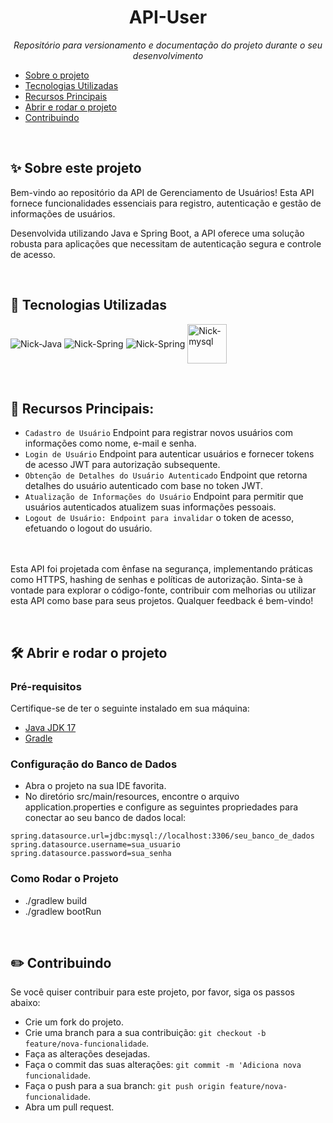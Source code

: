 <h1 align="center">API-User</h1>
<p align="center"><i>Repositório para versionamento e documentação do projeto durante o seu desenvolvimento</i></p>

- [Sobre o projeto](https://github.com/NicoleMattes/API-User/edit/main/README.md#sparkles-sobre-este-projeto)
- [Tecnologias Utilizadas](https://github.com/NicoleMattes/API-User/blob/main/README.md#space_invader-tecnologias-utilizadas)
- [Recursos Principais](https://github.com/NicoleMattes/API-User/blob/main/README.md#-recursos-principais)
- [Abrir e rodar o projeto](https://github.com/NicoleMattes/API-User/blob/main/README.md#%EF%B8%8F-abrir-e-rodar-o-projeto)
- [Contribuindo](https://github.com/NicoleMattes/API-User/blob/main/README.md#pencil2-contribuindo)
<br>


## :sparkles: Sobre este projeto 

<p> Bem-vindo ao repositório da API de Gerenciamento de Usuários! Esta API fornece funcionalidades essenciais para registro, autenticação e gestão de informações de usuários. </p>
<p>Desenvolvida utilizando Java e Spring Boot, a API oferece uma solução robusta para aplicações que necessitam de autenticação segura e controle de acesso.</p>
<br>

## :space_invader: Tecnologias Utilizadas 

<p display="inline-block">
      <img align="center" alt="Nick-Java"  src= "https://img.shields.io/badge/java-%23ED8B00.svg?style=for-the-badge&logo=openjdk&logoColor=white">
      <img align="center" alt="Nick-Spring"  src= "https://img.shields.io/badge/Spring_Boot-F2F4F9?style=for-the-badge&logo=spring-boot">
      <img align="center" alt="Nick-Spring"  src= "https://img.shields.io/badge/kotlin-%237F52FF.svg?style=for-the-badge&logo=kotlin&logoColor=white">
      <img align="center" width="63" alt="Nick-mysql"  src= "https://img.shields.io/badge/mysql-%2300f.svg?style=for-the-badge&logo=mysql&logoColor=white">
</p>
<br>
                                                                                                  
## 🔨 Recursos Principais: 

- `Cadastro de Usuário` Endpoint para registrar novos usuários com informações como nome, e-mail e senha.
- `Login de Usuário` Endpoint para autenticar usuários e fornecer tokens de acesso JWT para autorização subsequente.
- `Obtenção de Detalhes do Usuário Autenticado` Endpoint que retorna detalhes do usuário autenticado com base no token JWT.
- `Atualização de Informações do Usuário` Endpoint para permitir que usuários autenticados atualizem suas informações pessoais.
- `Logout de Usuário: Endpoint para invalidar` o token de acesso, efetuando o logout do usuário.

<br></br>
Esta API foi projetada com ênfase na segurança, implementando práticas como HTTPS, hashing de senhas e políticas de autorização. Sinta-se à vontade para explorar o código-fonte, contribuir com melhorias ou utilizar esta API como base para seus projetos. Qualquer feedback é bem-vindo!</p>
<br>
## 🛠️ Abrir e rodar o projeto 

### Pré-requisitos
Certifique-se de ter o seguinte instalado em sua máquina:
- [Java JDK 17](https://www.oracle.com/java/technologies/downloads/#java17)
- [Gradle](https://gradle.org/)

### Configuração do Banco de Dados

- Abra o projeto na sua IDE favorita.
- No diretório src/main/resources, encontre o arquivo application.properties e configure as seguintes propriedades para conectar ao seu banco de dados local:
  
```properties
spring.datasource.url=jdbc:mysql://localhost:3306/seu_banco_de_dados
spring.datasource.username=sua_usuario
spring.datasource.password=sua_senha
```

### Como Rodar o Projeto

- ./gradlew build
- ./gradlew bootRun

<br>
  
## :pencil2: Contribuindo 

Se você quiser contribuir para este projeto, por favor, siga os passos abaixo:

- Crie um fork do projeto.
- Crie uma branch para a sua contribuição: `git checkout -b feature/nova-funcionalidade`.
- Faça as alterações desejadas.
- Faça o commit das suas alterações: `git commit -m 'Adiciona nova funcionalidade`.
- Faça o push para a sua branch: `git push origin feature/nova-funcionalidade`.
- Abra um pull request.
